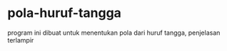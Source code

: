 # pola-huruf-tangga
program ini dibuat untuk menentukan pola dari huruf tangga, penjelasan terlampir
